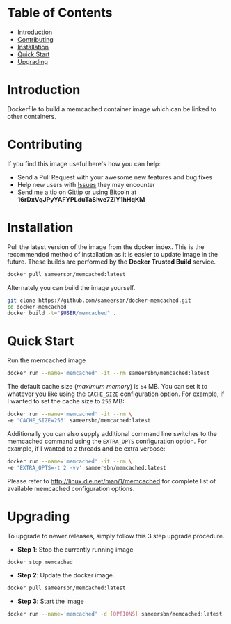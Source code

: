 # Table of Contents

- [Introduction](#introduction)
- [Contributing](#contributing)
- [Installation](#installation)
- [Quick Start](#quick-start)
- [Upgrading](#upgrading)

# Introduction

Dockerfile to build a memcached container image which can be linked to other containers.

# Contributing

If you find this image useful here's how you can help:

- Send a Pull Request with your awesome new features and bug fixes
- Help new users with [Issues](https://github.com/sameersbn/docker-memcached/issues) they may encounter
- Send me a tip on [Gittip](https://gittip.com/sameersbn/) or using Bitcoin at **16rDxVqJPyYAFYPLduTaSiwe7ZiY1hHqKM**

# Installation

Pull the latest version of the image from the docker index. This is the recommended method of installation as it is easier to update image in the future. These builds are performed by the **Docker Trusted Build** service.

```bash
docker pull sameersbn/memcached:latest
```

Alternately you can build the image yourself.

```bash
git clone https://github.com/sameersbn/docker-memcached.git
cd docker-memcached
docker build -t="$USER/memcached" .
```

# Quick Start

Run the memcached image

```bash
docker run --name='memcached' -it --rm sameersbn/memcached:latest
```

The default cache size (*maximum memory*) is `64` MB. You can set it to whatever you like using the `CACHE_SIZE` configuration option. For example, if I wanted to set the cache size to `256` MB:

```bash
docker run --name='memcached' -it --rm \
-e 'CACHE_SIZE=256' sameersbn/memcached:latest
```

Additionally you can also supply additional command line switches to the memcached command using the `EXTRA_OPTS` configuration option. For example, if I wanted to `2` threads and be extra verbose:

```bash
docker run --name='memcached' -it --rm \
-e 'EXTRA_OPTS=-t 2 -vv' sameersbn/memcached:latest
```

Please refer to http://linux.die.net/man/1/memcached for complete list of available memcached configuration options.

# Upgrading

To upgrade to newer releases, simply follow this 3 step upgrade procedure.

- **Step 1**: Stop the currently running image

```bash
docker stop memcached
```

- **Step 2**: Update the docker image.

```bash
docker pull sameersbn/memcached:latest
```

- **Step 3**: Start the image

```bash
docker run --name='memcached' -d [OPTIONS] sameersbn/memcached:latest
```
